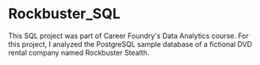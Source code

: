 # Rockbuster_SQL
This SQL project was part of Career Foundry's Data Analytics course. For this project,  I analyzed the PostgreSQL sample database of a fictional DVD rental company named Rockbuster Stealth. 
